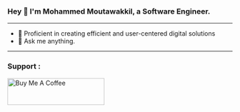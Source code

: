 



### Hey :wave: I'm **M**ohammed **M**outawakkil, a Software Engineer.
---

-   :seedling: Proficient in creating efficient and user-centered digital solutions
-   :thought_balloon: Ask me anything.

---
### Support :
<a href="https://www.buymeacoffee.com/moutawakkil" target="_blank"><img src="https://cdn.buymeacoffee.com/buttons/v2/default-yellow.png" alt="Buy Me A Coffee" style="height: 60px !important;width: 217px !important;" ></a>
